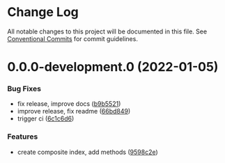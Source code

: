 # Change Log

All notable changes to this project will be documented in this file.
See [Conventional Commits](https://conventionalcommits.org) for commit guidelines.

# 0.0.0-development.0 (2022-01-05)


### Bug Fixes

* fix release, improve docs ([b9b5521](https://github.com/stackomate/data-structures/commit/b9b5521913798c7755fce307353390afba25a78e))
* improve release, fix readme ([66bd849](https://github.com/stackomate/data-structures/commit/66bd84941dd9cb8edddc4607af0d8056bebe5762))
* trigger ci ([6c1c6d6](https://github.com/stackomate/data-structures/commit/6c1c6d6ba5af66a049e1c7f491d365bfc197a5ba))


### Features

* create composite index, add methods ([9598c2e](https://github.com/stackomate/data-structures/commit/9598c2ec6094c4e2b611054c29b3dc5c00a1c679))
